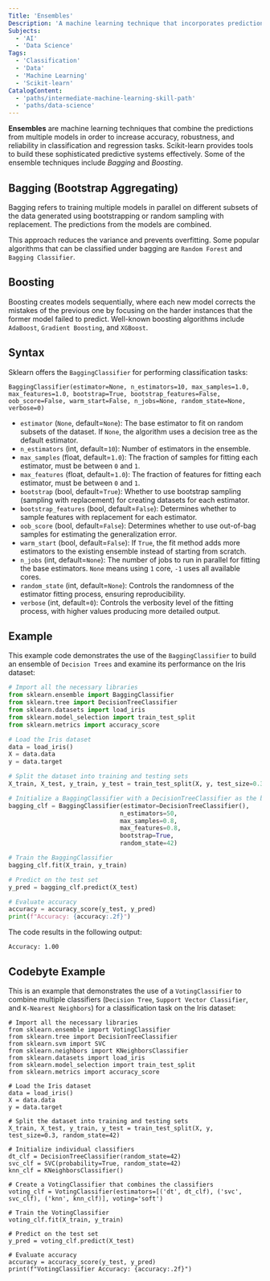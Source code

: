 ```yaml
---
Title: 'Ensembles'
Description: 'A machine learning technique that incorporates predictions from multiple models to enhance accuracy and reliability.'
Subjects:
  - 'AI'
  - 'Data Science'
Tags:
  - 'Classification'
  - 'Data'
  - 'Machine Learning'
  - 'Scikit-learn'
CatalogContent:
  - 'paths/intermediate-machine-learning-skill-path'
  - 'paths/data-science'
---
```


**Ensembles** are machine learning techniques that combine the predictions from multiple models in order to increase accuracy, robustness, and reliability in classification and regression tasks. Scikit-learn provides tools to build these sophisticated predictive systems effectively.
Some of the ensemble techniques include _Bagging_ and _Boosting_.

## Bagging (Bootstrap Aggregating)

Bagging refers to training multiple models in parallel on different subsets of the data generated using bootstrapping or random sampling with replacement. The predictions from the models are combined.

This approach reduces the variance and prevents overfitting. Some popular algorithms that can be classified under bagging are `Random Forest` and `Bagging Classifier`.

## Boosting

Boosting creates models sequentially, where each new model corrects the mistakes of the previous one by focusing on the harder instances that the former model failed to predict. Well-known boosting algorithms include `AdaBoost`, `Gradient Boosting`, and `XGBoost`.

## Syntax

Sklearn offers the `BaggingClassifier` for performing classification tasks:

```pseudo
BaggingClassifier(estimator=None, n_estimators=10, max_samples=1.0, max_features=1.0, bootstrap=True, bootstrap_features=False, oob_score=False, warm_start=False, n_jobs=None, random_state=None, verbose=0)
```

- `estimator` (`None`, default=`None`): The base estimator to fit on random subsets of the dataset. If `None`, the algorithm uses a decision tree as the default estimator.
- `n_estimators` (int, default=`10`): Number of estimators in the ensemble.
- `max_samples` (float, default=`1.0`): The fraction of samples for fitting each estimator, must be between `0` and `1`.
- `max_features` (float, default=`1.0`): The fraction of features for fitting each estimator, must be between `0` and `1`.
- `bootstrap` (bool, default=`True`): Whether to use bootstrap sampling (sampling with replacement) for creating datasets for each estimator.
- `bootstrap_features` (bool, default=`False`): Determines whether to sample features with replacement for each estimator.
- `oob_score` (bool, default=`False`): Determines whether to use out-of-bag samples for estimating the generalization error.
- `warm_start` (bool, default=`False`): If `True`, the fit method adds more estimators to the existing ensemble instead of starting from scratch.
- `n_jobs` (int, default=`None`): The number of jobs to run in parallel for fitting the base estimators. `None` means using `1` core, `-1` uses all available cores.
- `random_state` (int, default=`None`): Controls the randomness of the estimator fitting process, ensuring reproducibility.
- `verbose` (int, default=`0`): Controls the verbosity level of the fitting process, with higher values producing more detailed output.

## Example

This example code demonstrates the use of the `BaggingClassifier` to build an ensemble of `Decision Trees` and examine its performance on the Iris dataset:

```py
# Import all the necessary libraries
from sklearn.ensemble import BaggingClassifier
from sklearn.tree import DecisionTreeClassifier
from sklearn.datasets import load_iris
from sklearn.model_selection import train_test_split
from sklearn.metrics import accuracy_score

# Load the Iris dataset
data = load_iris()
X = data.data
y = data.target

# Split the dataset into training and testing sets
X_train, X_test, y_train, y_test = train_test_split(X, y, test_size=0.3, random_state=42)

# Initialize a BaggingClassifier with a DecisionTreeClassifier as the base estimator
bagging_clf = BaggingClassifier(estimator=DecisionTreeClassifier(),
                               n_estimators=50,
                               max_samples=0.8,
                               max_features=0.8,
                               bootstrap=True,
                               random_state=42)

# Train the BaggingClassifier
bagging_clf.fit(X_train, y_train)

# Predict on the test set
y_pred = bagging_clf.predict(X_test)

# Evaluate accuracy
accuracy = accuracy_score(y_test, y_pred)
print(f"Accuracy: {accuracy:.2f}")
```

The code results in the following output:

```shell
Accuracy: 1.00
```

## Codebyte Example

This is an example that demonstrates the use of a `VotingClassifier` to combine multiple classifiers (`Decision Tree`, `Support Vector Classifier`, and `K-Nearest Neighbors`) for a classification task on the Iris dataset:

```codebyte/python
# Import all the necessary libraries
from sklearn.ensemble import VotingClassifier
from sklearn.tree import DecisionTreeClassifier
from sklearn.svm import SVC
from sklearn.neighbors import KNeighborsClassifier
from sklearn.datasets import load_iris
from sklearn.model_selection import train_test_split
from sklearn.metrics import accuracy_score

# Load the Iris dataset
data = load_iris()
X = data.data
y = data.target

# Split the dataset into training and testing sets
X_train, X_test, y_train, y_test = train_test_split(X, y, test_size=0.3, random_state=42)

# Initialize individual classifiers
dt_clf = DecisionTreeClassifier(random_state=42)
svc_clf = SVC(probability=True, random_state=42)
knn_clf = KNeighborsClassifier()

# Create a VotingClassifier that combines the classifiers
voting_clf = VotingClassifier(estimators=[('dt', dt_clf), ('svc', svc_clf), ('knn', knn_clf)], voting='soft')

# Train the VotingClassifier
voting_clf.fit(X_train, y_train)

# Predict on the test set
y_pred = voting_clf.predict(X_test)

# Evaluate accuracy
accuracy = accuracy_score(y_test, y_pred)
print(f"VotingClassifier Accuracy: {accuracy:.2f}")
```
